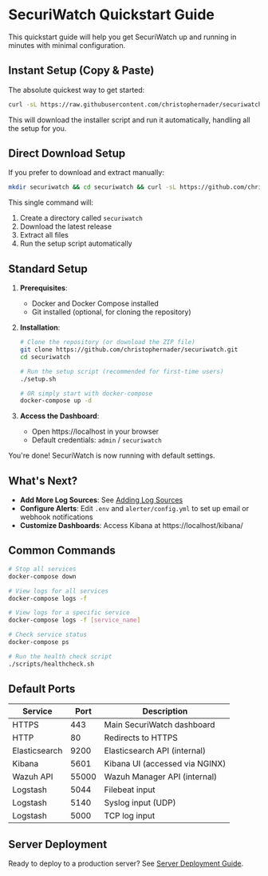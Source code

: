 # SecuriWatch Quickstart Guide

This quickstart guide will help you get SecuriWatch up and running in minutes with minimal configuration.

## Instant Setup (Copy & Paste)

The absolute quickest way to get started:

```bash
curl -sL https://raw.githubusercontent.com/christophernader/securiwatch/main/install.sh | bash
```

This will download the installer script and run it automatically, handling all the setup for you.

## Direct Download Setup

If you prefer to download and extract manually:

```bash
mkdir securiwatch && cd securiwatch && curl -sL https://github.com/christophernader/securiwatch/archive/refs/heads/main.tar.gz | tar -xzf - --strip-components 1 && ./setup.sh
```

This single command will:
1. Create a directory called `securiwatch`
2. Download the latest release
3. Extract all files
4. Run the setup script automatically

## Standard Setup

1. **Prerequisites**:
   - Docker and Docker Compose installed
   - Git installed (optional, for cloning the repository)

2. **Installation**:

   ```bash
   # Clone the repository (or download the ZIP file)
   git clone https://github.com/christophernader/securiwatch.git
   cd securiwatch
   
   # Run the setup script (recommended for first-time users)
   ./setup.sh
   
   # OR simply start with docker-compose
   docker-compose up -d
   ```

3. **Access the Dashboard**:
   - Open https://localhost in your browser
   - Default credentials: `admin` / `securiwatch`

You're done! SecuriWatch is now running with default settings.

## What's Next?

- **Add More Log Sources**: See [Adding Log Sources](adding-log-sources.md)
- **Configure Alerts**: Edit `.env` and `alerter/config.yml` to set up email or webhook notifications
- **Customize Dashboards**: Access Kibana at https://localhost/kibana/

## Common Commands

```bash
# Stop all services
docker-compose down

# View logs for all services
docker-compose logs -f

# View logs for a specific service
docker-compose logs -f [service_name]

# Check service status
docker-compose ps

# Run the health check script
./scripts/healthcheck.sh
```

## Default Ports

| Service       | Port  | Description                   |
|---------------|-------|-------------------------------|
| HTTPS         | 443   | Main SecuriWatch dashboard    |
| HTTP          | 80    | Redirects to HTTPS            |
| Elasticsearch | 9200  | Elasticsearch API (internal)  |
| Kibana        | 5601  | Kibana UI (accessed via NGINX)|
| Wazuh API     | 55000 | Wazuh Manager API (internal)  |
| Logstash      | 5044  | Filebeat input                |
| Logstash      | 5140  | Syslog input (UDP)            |
| Logstash      | 5000  | TCP log input                 |

## Server Deployment

Ready to deploy to a production server? See [Server Deployment Guide](server-deployment.md). 